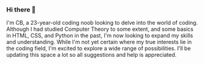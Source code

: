 ### Hi there 👋

<!--
**liangcb5/liangcb5** is a ✨ _special_ ✨ repository because its `README.md` (this file) appears on your GitHub profile.

Here are some ideas to get you started:

- ⚡ I’m currently working on ...
- 🌱 I’m currently learning 
-->
I'm CB, a 23-year-old coding noob looking to delve into the world of coding. 
Although I had studied Computer Theory to some extent, and some basics in HTML, CSS, and Python in the past, I'm now looking to expand my skills and understanding.
While I'm not yet certain where my true interests lie in the coding field, I'm excited to explore a wide range of possibilities.
I'll be updating this space a lot so all suggestions and help is appreciated. 



